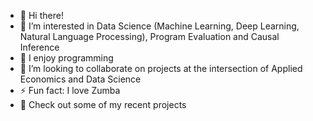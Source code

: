- 👋 Hi there! 
- 👀 I’m interested in Data Science (Machine Learning, Deep Learning, Natural Language Processing), Program Evaluation and Causal Inference
- 🌱 I enjoy programming 
- 💞️ I’m looking to collaborate on projects at the intersection of Applied Economics and Data Science
- ⚡ Fun fact: I love Zumba
- 👀 Check out some of my recent projects 

<!---
eltosin11/eltosin11 is a ✨ special ✨ repository because its `README.md` (this file) appears on your GitHub profile.
You can click the Preview link to take a look at your changes.
--->

